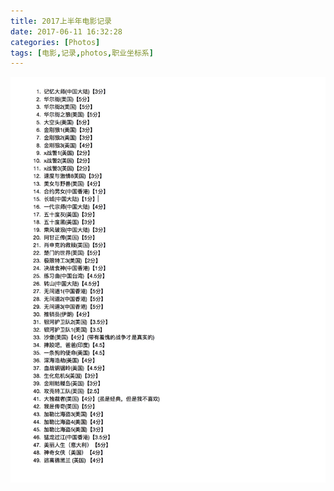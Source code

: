 ```yaml
---
title: 2017上半年电影记录
date: 2017-06-11 16:32:28
categories: [Photos]
tags: [电影,记录,photos,职业坐标系]
---
```


![207上半年电影记录](myMovieRecords/2017-22-09-26-647.jpg)
